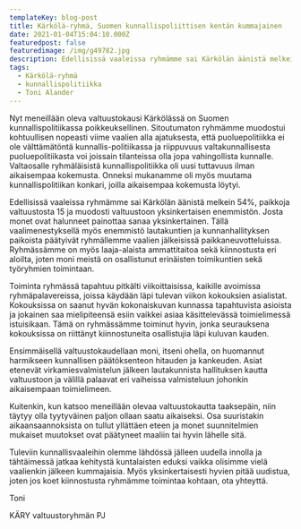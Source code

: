 ```yaml
---
templateKey: blog-post
title: Kärkölä-ryhmä, Suomen kunnallispoliittisen kentän kummajainen 
date: 2021-01-04T15:04:10.000Z
featuredpost: false
featuredimage: /img/g49782.jpg
description: Edellisissä vaaleissa ryhmämme sai Kärkölän äänistä melkein 54%, paikkoja valtuustosta 15 ja muodosti valtuustoon yksinkertaisen enemmistön. Toiminta ryhmässä tapahtuu pitkälti viikoittaisissa, kaikille avoimissa ryhmäpalavereissa, joissa käydään läpi tulevan viikon kokouksien asialistat.
tags:
  - Kärkölä-ryhmä
  - kunnallispolitiikka
  - Toni Alander
---
```

Nyt meneillään oleva valtuustokausi Kärkölässä on Suomen kunnallispolitiikassa poikkeuksellinen. Sitoutumaton ryhmämme muodostui kohtuullisen nopeasti viime vaalien alla ajatuksesta, että puoluepolitiikka ei ole välttämätöntä kunnallis-politiikassa ja riippuvuus valtakunnallisesta puoluepolitiikasta voi joissain tilanteissa olla jopa vahingollista kunnalle. Valtaosalle ryhmäläisistä kunnallispolitiikka oli uusi tuttavuus ilman aikaisempaa kokemusta. Onneksi mukanamme oli myös muutama kunnallispolitiikan konkari, joilla aikaisempaa kokemusta löytyi.

Edellisissä vaaleissa ryhmämme sai Kärkölän äänistä melkein 54%, paikkoja valtuustosta 15 ja muodosti valtuustoon yksinkertaisen enemmistön. Josta monet ovat halunneet painottaa sanaa yksinkertainen. Tällä vaalimenestyksellä myös enemmistö lautakuntien ja kunnanhallityksen paikoista päätyivät ryhmällemme vaalien jälkeisissä paikkaneuvotteluissa. Ryhmässämme on myös laaja-alaista ammattitaitoa sekä kiinnostusta eri aloilta, joten moni meistä on osallistunut erinäisten toimikuntien sekä työryhmien toimintaan.

Toiminta ryhmässä tapahtuu pitkälti viikoittaisissa, kaikille avoimissa ryhmäpalavereissa, joissa käydään läpi tulevan viikon kokouksien asialistat. Kokouksissa on saanut hyvän kokonaiskuvan kunnassa tapahtuvista asioista ja jokainen saa mielipiteensä esiin vaikkei asiaa käsittelevässä toimielimessä istuisikaan. Tämä on ryhmässämme toiminut hyvin, jonka seurauksena kokouksissa on riittänyt kiinnostuneita osallistujia läpi kuluvan kauden.

Ensimmäisellä valtuustokaudellaan moni, itseni ohella, on huomannut harmikseen kunnallisen päätöksenteon hitauden ja kankeuden. Asiat etenevät virkamiesvalmistelun jälkeen lautakunnista hallituksen kautta valtuustoon ja välillä palaavat eri vaiheissa valmisteluun johonkin aikaisempaan toimielimeen.

Kuitenkin, kun katsoo meneillään olevaa valtuustokautta taaksepäin, niin täytyy olla tyytyväinen paljon ollaan saatu aikaiseksi. Osa suuristakin aikaansaannoksista on tullut yllättäen eteen ja monet suunnitelmien mukaiset muutokset ovat päätyneet maaliin tai hyvin lähelle sitä.

Tuleviin kunnallisvaaleihin olemme lähdössä jälleen uudella innolla ja tähtäimessä jatkaa kehitystä kuntalaisten eduksi vaikka olisimme vielä vaalienkin jälkeen kummajaisia. Myös yksinkertaisesti hyvien pitää uudistua, joten jos koet kiinnostusta ryhmämme toimintaa kohtaan, ota yhteyttä.

Toni

KÄRY valtuustoryhmän PJ

